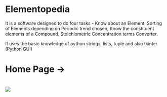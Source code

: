 # Elementopedia

It is a software designed to do four tasks - Know about an Element, Sorting of Elements depending on Periodic trend chosen, Know the constituent elements of a Compound, Stoichiometric Concentration terms Converter. 

It uses the basic knowledge of python strings, lists, tuple and also tkinter (Python GUI)
<br>
<h1>Home Page -><h1>
<img src="https://drive.google.com/uc?export=view&id=13Sui6wpTjJ5Y2iTpMvRcQtDpUYk59s_e">
